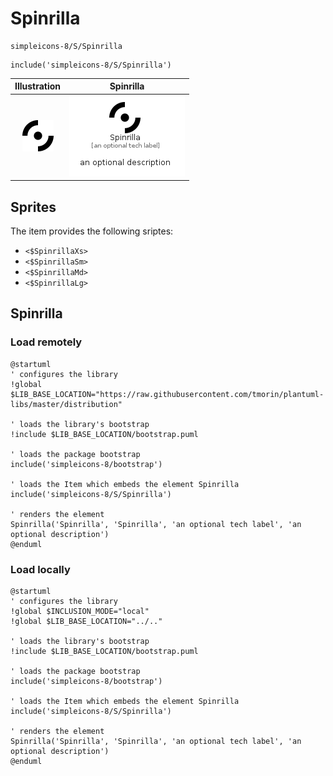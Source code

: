 # Spinrilla


```text
simpleicons-8/S/Spinrilla
```

```text
include('simpleicons-8/S/Spinrilla')
```



| Illustration | Spinrilla |
| :---: | :---: |
| ![illustration for Illustration](../../simpleicons-8/S/Spinrilla.png) | ![illustration for Spinrilla](../../simpleicons-8/S/Spinrilla.Local.png) |



## Sprites
The item provides the following sriptes:

- `<$SpinrillaXs>`
- `<$SpinrillaSm>`
- `<$SpinrillaMd>`
- `<$SpinrillaLg>`





## Spinrilla

### Load remotely
```plantuml
@startuml
' configures the library
!global $LIB_BASE_LOCATION="https://raw.githubusercontent.com/tmorin/plantuml-libs/master/distribution"

' loads the library's bootstrap
!include $LIB_BASE_LOCATION/bootstrap.puml

' loads the package bootstrap
include('simpleicons-8/bootstrap')

' loads the Item which embeds the element Spinrilla
include('simpleicons-8/S/Spinrilla')

' renders the element
Spinrilla('Spinrilla', 'Spinrilla', 'an optional tech label', 'an optional description')
@enduml
```

### Load locally
```plantuml
@startuml
' configures the library
!global $INCLUSION_MODE="local"
!global $LIB_BASE_LOCATION="../.."

' loads the library's bootstrap
!include $LIB_BASE_LOCATION/bootstrap.puml

' loads the package bootstrap
include('simpleicons-8/bootstrap')

' loads the Item which embeds the element Spinrilla
include('simpleicons-8/S/Spinrilla')

' renders the element
Spinrilla('Spinrilla', 'Spinrilla', 'an optional tech label', 'an optional description')
@enduml
```

